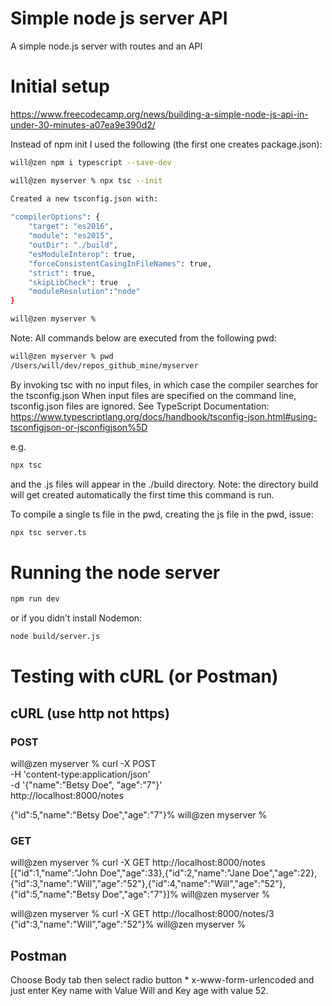 
# Simple node js server API

A simple node.js server with routes and an API 

# Initial setup

https://www.freecodecamp.org/news/building-a-simple-node-js-api-in-under-30-minutes-a07ea9e390d2/

Instead of npm init I used the following (the first one creates package.json):

```bash
will@zen npm i typescript --save-dev

will@zen myserver % npx tsc --init

Created a new tsconfig.json with:
                                                                            TS
"compilerOptions": {
    "target": "es2016",
    "module": "es2015",
    "outDir": "./build",
    "esModuleInterop": true,
    "forceConsistentCasingInFileNames": true,
    "strict": true,
    "skipLibCheck": true  ,
    "moduleResolution":"node"
}

will@zen myserver %
```

Note: All commands below are executed from the following pwd:

```bash
will@zen myserver % pwd
/Users/will/dev/repos_github_mine/myserver
```

By invoking tsc with no input files, in which case the compiler searches for the tsconfig.json  When input files are specified on the command line, tsconfig.json files are ignored.
See TypeScript Documentation: 
https://www.typescriptlang.org/docs/handbook/tsconfig-json.html#using-tsconfigjson-or-jsconfigjson%5D

e.g.
```bash
npx tsc
```
and the .js files will appear in the ./build directory. Note: the directory
build will get created automatically the first time this command is run.

To compile a single ts file in the pwd, creating the js file in the pwd, issue:

```bash
npx tsc server.ts
```

# Running the node server

```bash
npm run dev 
```
or if you didn’t install Nodemon:

```bash
node build/server.js
```

# Testing with cURL (or Postman)

## cURL (use http not https)

### POST

will@zen myserver % curl -X POST \
    -H 'content-type:application/json' \
    -d '{"name":"Betsy Doe", "age":"7"}' \
    http://localhost:8000/notes 

{"id":5,"name":"Betsy Doe","age":"7"}%
will@zen myserver %

### GET

will@zen myserver % curl -X GET http://localhost:8000/notes 
[{"id":1,"name":"John Doe","age":33},{"id":2,"name":"Jane Doe","age":22},{"id":3,"name":"Will","age":"52"},{"id":4,"name":"Will","age":"52"},{"id":5,"name":"Betsy Doe","age":"7"}]%
will@zen myserver % 

will@zen myserver % curl -X GET http://localhost:8000/notes/3
{"id":3,"name":"Will","age":"52"}%
will@zen myserver % 

## Postman

Choose Body tab then select radio button * x-www-form-urlencoded
and just enter Key name with Value Will and Key age with value 52.



